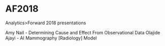 # AF2018
Analytics>Forward 2018 presentations

Amy Nail - Determining Cause and Effect From Observational Data
Olajide Ajayi - AI Mammography [Radiology] Model
